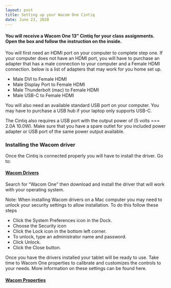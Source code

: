 ```yaml
---
layout: post
title: Setting up your Wacom One Cintiq 
date: June 23, 2020
--- 
```

#### You will receive a Wacom One 13” Cintiq for your class assignments.  Open the box and follow the instruction on the inside.   

You will first need an HDMI port on your computer to complete step one.  If your computer does not have an HDMI port, you will have to purchase an adapter that has a male connection to your computer and a Female HDMI connection.  below is a list of adapters that may work for you home set up.  
* Male DVI to Female HDMI  
* Male Display Port to Female HDMI 
* Male Thunderbolt (mac) to Female HDMI 
* Male USB-C to Female HDMI  

You will also need an available standard USB port on your computer.  You may have to purchase a USB hub if your laptop only supports USB-C.   

The Cintiq also requires a USB port with the output power of (5 volts === 2.0A 10.0W). Make sure that you have a spare outlet for you included power adapter or USB port of the same power output available.    

### **Installing the Wacom driver** 

Once the Cintiq is connected properly you will have to install the driver.  Go to:  
#### [Wacom Drivers](https://www.wacom.com/en-us/support/product-support/drivers)   

Search for “Wacom One” then download and install the driver that will work with your operating system.  

Note: When installing Wacom drivers on a Mac computer you may need to unlock your security settings to allow installation.  To do this follow these steps  
* Click the System Preferences icon in the Dock.  
* Choose the Security icon  
* Click the Lock icon in the bottom left corner.   
* To unlock, type an administrator name and password.  
* Click Unlock.  
* Click the Close button.  

 Once you have the drivers installed your tablet will be ready to use.  Take time to Wacom One properties to calibrate and customizes the controls to your needs. More information on these settings can be found here.<br>
#### [Wacom Properties](https://101.wacom.com/UserHelp/en/ControlPanel.htm) 

